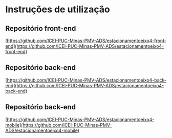 # Instruções de utilização

## Repositório front-end

[https://github.com/ICEI-PUC-Minas-PMV-ADS/estacionamentoeixo4-front-end](https://github.com/ICEI-PUC-Minas-PMV-ADS/estacionamentoeixo4-front-end)

## Repositório back-end

[https://github.com/ICEI-PUC-Minas-PMV-ADS/estacionamentoeixo4-back-end](https://github.com/ICEI-PUC-Minas-PMV-ADS/estacionamentoeixo4-back-end)

## Repositório back-end

[https://github.com/ICEI-PUC-Minas-PMV-ADS/estacionamentoeixo4-mobile](https://github.com/ICEI-PUC-Minas-PMV-ADS/estacionamentoeixo4-mobile)
